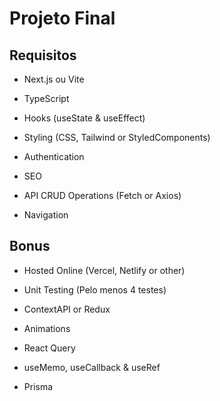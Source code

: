 # Projeto Final

## Requisitos

- Next.js ou Vite

- TypeScript

- Hooks (useState & useEffect)

- Styling (CSS, Tailwind or StyledComponents)

- Authentication

- SEO

- API CRUD Operations (Fetch or Axios)

- Navigation

## Bonus

- Hosted Online (Vercel, Netlify or other)

- Unit Testing (Pelo menos 4 testes)

- ContextAPI or Redux

- Animations

- React Query

- useMemo, useCallback & useRef

- Prisma
